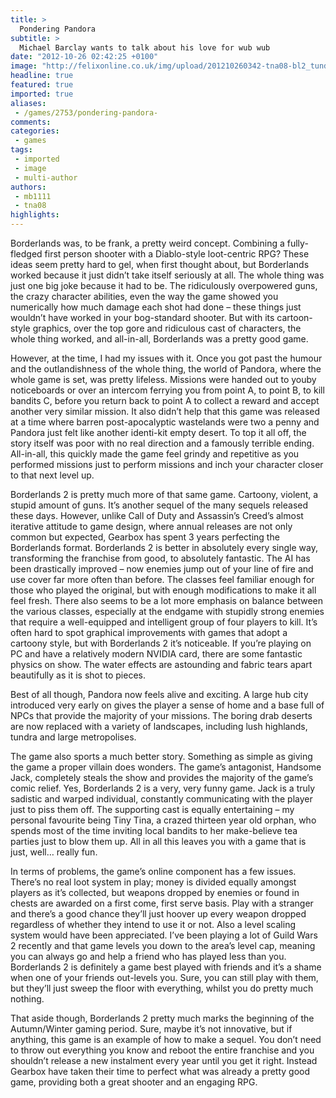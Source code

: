 ```yaml
---
title: >
  Pondering Pandora
subtitle: >
  Michael Barclay wants to talk about his love for wub wub
date: "2012-10-26 02:42:25 +0100"
image: "http://felixonline.co.uk/img/upload/201210260342-tna08-bl2_tundra_express.jpg"
headline: true
featured: true
imported: true
aliases:
 - /games/2753/pondering-pandora-
comments:
categories:
 - games
tags:
 - imported
 - image
 - multi-author
authors:
 - mb1111
 - tna08
highlights:
---
```


Borderlands was, to be frank, a pretty weird concept. Combining a fully-fledged first person shooter with a Diablo-style loot-centric RPG? These ideas seem pretty hard to gel, when first thought about, but Borderlands worked because it just didn’t take itself seriously at all. The whole thing was just one big joke because it had to be. The ridiculously overpowered guns, the crazy character abilities, even the way the game showed you numerically how much damage each shot had done – these things just wouldn’t have worked in your bog-standard shooter. But with its cartoon-style graphics, over the top gore and ridiculous cast of characters, the whole thing worked, and all-in-all, Borderlands was a pretty good game.

However, at the time, I had my issues with it. Once you got past the humour and the outlandishness of the whole thing, the world of Pandora, where the whole game is set, was pretty lifeless. Missions were handed out to youby noticeboards or over an intercom ferrying you from point A, to point B, to kill bandits C, before you return back to point A to collect a reward and accept another very similar mission. It also didn’t help that this game was released at a time where barren post-apocalyptic wastelands were two a penny and Pandora just felt like another identi-kit empty desert. To top it all off, the story itself was poor with no real direction and a famously terrible ending. All-in-all, this quickly made the game feel grindy and repetitive as you performed missions just to perform missions and inch your character closer to that next level up.

Borderlands 2 is pretty much more of that same game. Cartoony, violent, a stupid amount of guns. It’s another sequel of the many sequels released these days. However, unlike Call of Duty and Assassin’s Creed’s almost iterative attitude to game design, where annual releases are not only common but expected, Gearbox has spent 3 years perfecting the Borderlands format. Borderlands 2 is better in absolutely every single way, transforming the franchise from good, to absolutely fantastic. The AI has been drastically improved – now enemies jump out of your line of fire and use cover far more often than before. The classes feel familiar enough for those who played the original, but with enough modifications to make it all feel fresh. There also seems to be a lot more emphasis on balance between the various classes, especially at the endgame with stupidly strong enemies that require a well-equipped and intelligent group of four players to kill. It’s often hard to spot graphical improvements with games that adopt a cartoony style, but with Borderlands 2 it’s noticeable. If you’re playing on PC and have a relatively modern NVIDIA card, there are some fantastic physics on show. The water effects are astounding and fabric tears apart beautifully as it is shot to pieces.

Best of all though, Pandora now feels alive and exciting. A large hub city introduced very early on gives the player a sense of home and a base full of NPCs that provide the majority of your missions. The boring drab deserts are now replaced with a variety of landscapes, including lush highlands, tundra and large metropolises.

The game also sports a much better story. Something as simple as giving the game a proper villain does wonders. The game’s antagonist, Handsome Jack, completely steals the show and provides the majority of the game’s comic relief. Yes, Borderlands 2 is a very, very funny game. Jack is a truly sadistic and warped individual, constantly communicating with the player just to piss them off. The supporting cast is equally entertaining – my personal favourite being Tiny Tina, a crazed thirteen year old orphan, who spends most of the time inviting local bandits to her make-believe tea parties just to blow them up. All in all this leaves you with a game that is just, well… really fun.

In terms of problems, the game’s online component has a few issues. There’s no real loot system in play; money is divided equally amongst players as it’s collected, but weapons dropped by enemies or found in chests are awarded on a first come, first serve basis. Play with a stranger and there’s a good chance they’ll just hoover up every weapon dropped regardless of whether they intend to use it or not. Also a level scaling system would have been appreciated. I’ve been playing a lot of Guild Wars 2 recently and that game levels you down to the area’s level cap, meaning you can always go and help a friend who has played less than you. Borderlands 2 is definitely a game best played with friends and it’s a shame when one of your friends out-levels you. Sure, you can still play with them, but they’ll just sweep the floor with everything, whilst you do pretty much nothing.

That aside though, Borderlands 2 pretty much marks the beginning of the Autumn/Winter gaming period. Sure, maybe it’s not innovative, but if anything, this game is an example of how to make a sequel. You don’t need to throw out everything you know and reboot the entire franchise and you shouldn’t release a new instalment every year until you get it right. Instead Gearbox have taken their time to perfect what was already a pretty good game, providing both a great shooter and an engaging RPG.
